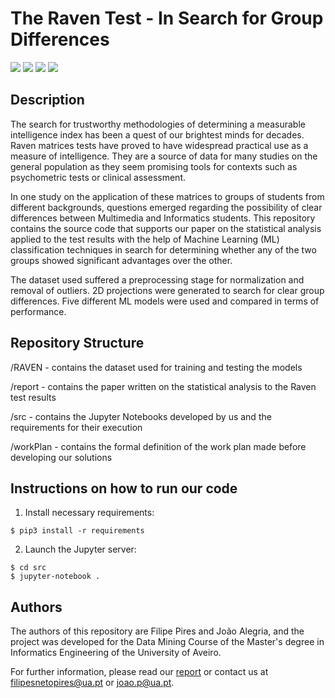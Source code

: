 # The Raven Test - In Search for Group Differences

![](https://img.shields.io/badge/Academical%20Project-Yes-success)
![](https://img.shields.io/badge/Made%20With-Python-blue)
![](https://img.shields.io/badge/License-Free%20To%20Use-green)
![](https://img.shields.io/badge/Maintained-No-red)

## Description 

The search for trustworthy methodologies of determining a measurable intelligence index has been a quest of our brightest minds for decades.
Raven matrices tests have proved to have widespread practical use as a measure of intelligence.
They are a source of data for many studies on the general population as they seem promising tools for contexts such as psychometric tests or clinical assessment.

In one study on the application of these matrices to groups of students from different backgrounds, questions emerged regarding the possibility of clear differences between Multimedia and Informatics students. 
This repository contains the source code that supports our paper on the statistical analysis applied to the test results with the help of Machine Learning (ML) classification techniques in search for determining whether any of the two groups showed significant advantages over the other.

The dataset used suffered a preprocessing stage for normalization and removal of outliers. 
2D projections were generated to search for clear group differences.
Five different ML models were used and compared in terms of performance.

## Repository Structure

/RAVEN - contains the dataset used for training and testing the models

/report - contains the paper written on the statistical analysis to the Raven test results

/src - contains the Jupyter Notebooks developed by us and the requirements for their execution

/workPlan - contains the formal definition of the work plan made before developing our solutions

 ## Instructions on how to run our code

1. Install necessary requirements:
```
$ pip3 install -r requirements
```

2. Launch the Jupyter server:
```
$ cd src
$ jupyter-notebook .
```

## Authors

The authors of this repository are Filipe Pires and João Alegria, and the project was developed for the Data Mining Course of the Master's degree in Informatics Engineering of the University of Aveiro.

For further information, please read our [report](https://github.com/FilipePires98/RavenTests-DataMining/blob/master/report/recpad_review.pdf) or contact us at filipesnetopires@ua.pt or joao.p@ua.pt.
